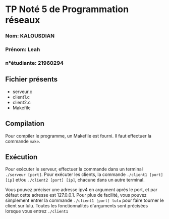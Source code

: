 # TP Noté 5 de Programmation réseaux

### Nom: KALOUSDIAN
### Prénom: Leah 
### n°étudiante: 21960294

## Fichier présents

- serveur.c
- client1.c
- client2.c
- Makefile

## Compilation

Pour compiler le programme, un Makefile est fourni. Il faut effectuer la commande ``make``.

## Exécution

Pour exécuter le serveur, effectuer la commande dans un terminal ``./serveur [port]``.
Pour exécuter les clients, la commande ``./client1 [port] [ip]`` et/ou ``./client2 [port] [ip]``, chacune dans un autre terminal.

Vous pouvez préciser une adresse ipv4 en argument après le port, et par défaut cette adresse est 127.0.0.1.
Pour plus de facilité, vous pouvez simplement entrer la commande ```./client1 [port] lulu```
pour faire tourner le client sur lulu. 
Toutes les fonctionnalités d'arguments sont précisées lorsque vous entrez ``./client1``
